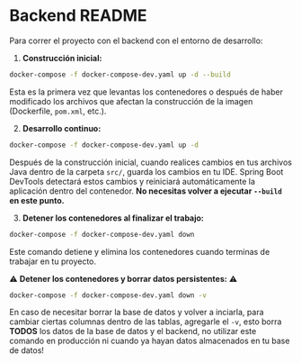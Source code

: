 # Backend README

Para correr el proyecto con el backend con el entorno de desarrollo:

1. **Construcción inicial:**

```bash
docker-compose -f docker-compose-dev.yaml up -d --build
```

Esta es la primera vez que levantas los contenedores o después de haber modificado los archivos que afectan la construcción de la imagen (Dockerfile, `pom.xml`, etc.).

2. **Desarrollo continuo:**

```bash
docker-compose -f docker-compose-dev.yaml up -d
```

Después de la construcción inicial, cuando realices cambios en tus archivos Java dentro de la carpeta `src/`, guarda los cambios en tu IDE. Spring Boot DevTools detectará estos cambios y reiniciará automáticamente la aplicación dentro del contenedor. **No necesitas volver a ejecutar `--build` en este punto.**

3. **Detener los contenedores al finalizar el trabajo:**

```bash
docker-compose -f docker-compose-dev.yaml down
```

Este comando detiene y elimina los contenedores cuando terminas de trabajar en tu proyecto.

⚠️ **Detener los contenedores y borrar datos persistentes:** ⚠️

```bash
docker-compose -f docker-compose-dev.yaml down -v
```

En caso de necesitar borrar la base de datos y volver a inciarla, para cambiar ciertas columnas dentro de las tablas, agregarle el `-v`, esto borra **TODOS** los datos de la base de datos y el backend, no utilizar este comando en producción ni cuando ya hayan datos almacenados en tu base de datos!
